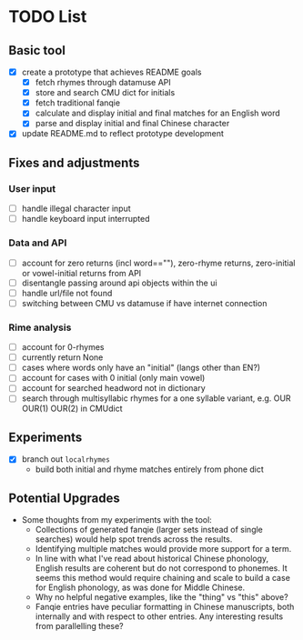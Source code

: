 # TODO List

## Basic tool
- [X] create a prototype that achieves README goals
	- [X] fetch rhymes through datamuse API
	- [X] store and search CMU dict for initials
	- [X] fetch traditional fanqie
	- [X] calculate and display initial and final matches for an English word
	- [X] parse and display initial and final Chinese character
- [X] update README.md to reflect prototype development

## Fixes and adjustments

### User input
- [ ] handle illegal character input
- [ ] handle keyboard input interrupted

### Data and API
- [ ] account for zero returns (incl word==""), zero-rhyme returns, zero-initial or vowel-initial returns from API
- [ ] disentangle passing around api objects within the ui
- [ ] handle url/file not found
- [ ] switching between CMU vs datamuse if have internet connection

### Rime analysis
- [ ] account for 0-rhymes
- [ ] currently return None
- [ ] cases where words only have an "initial" (langs other than EN?)
- [ ] account for cases with 0 initial (only main vowel)
- [ ] account for searched headword not in dictionary
- [ ] search through multisyllabic rhymes for a one syllable variant, e.g. OUR OUR(1) OUR(2) in CMUdict

## Experiments
- [X] branch out `localrhymes`
	- build both initial and rhyme matches entirely from phone dict

## Potential Upgrades
- Some thoughts from my experiments with the tool:
	- Collections of generated fanqie (larger sets instead of single searches) would help spot trends across the results.
	- Identifying multiple matches would provide more support for a term.
	- In line with what I've read about historical Chinese phonology, English results are coherent but do not correspond to phonemes. It seems this method would require chaining and scale to build a case for English phonology, as was done for Middle Chinese.
	- Why no helpful negative examples, like the "thing" vs "this" above?
	- Fanqie entries have peculiar formatting in Chinese manuscripts, both internally and with respect to other entries. Any interesting results from parallelling these?
